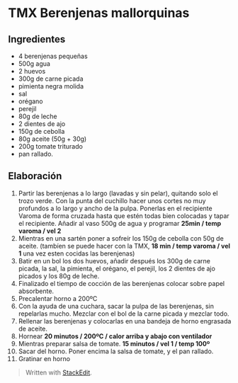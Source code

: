 TMX Berenjenas mallorquinas
===========================

Ingredientes
------------

- 4 berenjenas pequeñas
- 500g agua
- 2 huevos
- 300g de carne picada
- pimienta negra molida
- sal
- orégano
- perejil
- 80g de leche
- 2 dientes de ajo
- 150g de cebolla
- 80g aceite (50g + 30g)
- 200g tomate triturado
- pan rallado.

Elaboración
-----------

1. Partir las berenjenas a lo largo (lavadas y sin pelar), quitando solo el trozo verde. Con la punta del cuchillo hacer unos cortes no muy profundos a lo largo y ancho de la pulpa. Ponerlas en el recipiente Varoma de forma cruzada hasta que estén todas bien colocadas y tapar el recipiente. Añadir al vaso 500g de agua y programar **25min / temp varoma / vel 2**
2. Mientras en una sartén poner a sofreír los 150g de cebolla con 50g de aceite. (tambíen se puede hacer con la TMX, **18 min / temp varoma / vel 1** una vez esten cocidas las berenjenas)
3. Batir en un bol los dos huevos, añadir después los 300g de carne picada, la sal, la pimienta, el orégano, el perejil, los 2 dientes de ajo picados y los 80g de leche.
4. Finalizado el tiempo de cocción de las berenjenas colocar sobre papel absorbente.
5. Precalentar horno a 200ºC
6. Con la ayuda de una cuchara, sacar la pulpa de las berenjenas, sin repelarlas mucho. Mezclar con el bol de la carne picada y mezclar todo.
7. Rellenar las berenjenas y colocarlas en una bandeja de horno engrasada de aceite.
8. Hornear **20 minutos / 200ºC / calor arriba y abajo con ventilador**
9. Mientras preparar salsa de tomate. **15 minutos / vel 1 / temp 100º**
10. Sacar del horno. Poner encima la salsa de tomate, y el pan rallado.
11. Gratinar en horno 


> Written with [StackEdit](https://stackedit.io/).
<!--stackedit_data:
eyJoaXN0b3J5IjpbLTE4NzQ1NjU4NzgsNzMwOTk4MTE2XX0=
-->